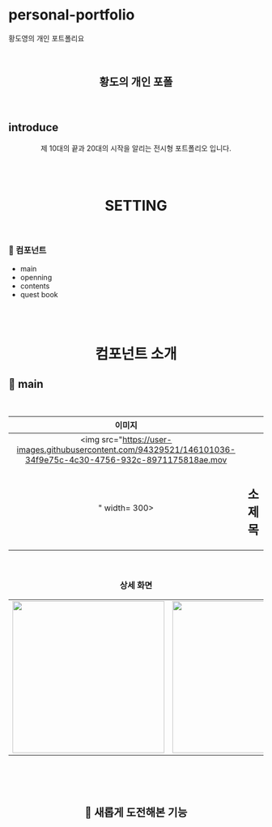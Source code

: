 # personal-portfolio
황도영의 개인 포트폴리요

<br>

 <h2 align="center">황도의 개인 포폴</h2>

<br>

## introduce

<div align="center">

제 10대의 끝과 20대의 시작을 알리는 전시형 포트폴리오 입니다. 

</div>

</br>

</br>


 <h1 align="center"> SETTING </h1>
<br>


### 📱 컴포넌트

- main
- openning
- contents 
- quest book

<br>
<br>

 <h1 align="center"> 컴포넌트 소개 </h1>
 
## 📱 main

<br>

| 이미지 | |
|:-----:|:----|
|<img src="https://user-images.githubusercontent.com/94329521/146101036-34f9e75c-4c30-4756-932c-8971175818ae.mov
" width= 300> | <h2>소제목</h2> |

<div align="center">

<br>

### 상세 화면
| |  |  |
|:-----:|:----:|:-----:|
| <img src= "" width=300>| <img src= "" width=300> |<img src= "" width=300> |

<br>
<br>



<br>

## 🎉 새롭게 도전해본 기능

<br>  


## 


```js
 
```
